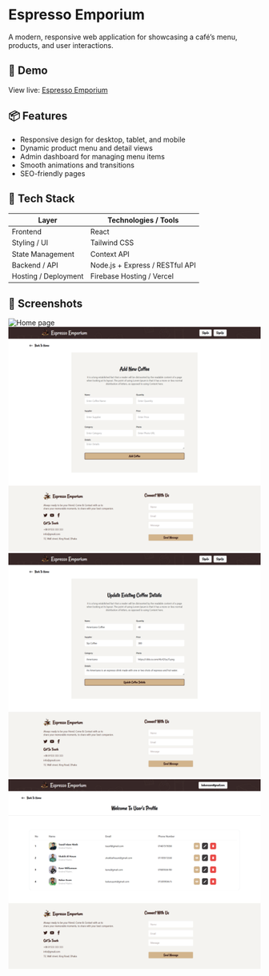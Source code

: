 # Espresso Emporium

A modern, responsive web application for showcasing a café’s menu, products, and user interactions.

## 🚀 Demo

View live: [Espresso Emporium](https://espresso-emporium-a4b34.web.app/)

## 📦 Features

- Responsive design for desktop, tablet, and mobile  
- Dynamic product menu and detail views  
- Admin dashboard for managing menu items  
- Smooth animations and transitions  
- SEO-friendly pages  

## 🧰 Tech Stack

| Layer         | Technologies / Tools     |
|----------------|----------------------------|
| Frontend        | React |
| Styling / UI     | Tailwind CSS |
| State Management | Context API |
| Backend / API     | Node.js + Express / RESTful API |
| Hosting / Deployment | Firebase Hosting / Vercel |

## 📸 Screenshots

![Home page](Espresso-Emporium-09-30-2025_11_08_AM.png)
![Add coffee page](<Espresso-Emporium-09-30-2025_11_09_AM (1).png>)
![Coffee update page](Espresso-Emporium-09-30-2025_11_09_AM.png)
![Users list](Espresso-Emporium-09-30-2025_11_11_AM.png)

